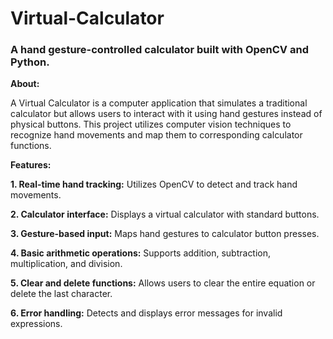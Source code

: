 # Virtual-Calculator
### A hand gesture-controlled calculator built with OpenCV and Python.


**About:**

A Virtual Calculator is a computer application that simulates a traditional calculator but allows users to interact with it using hand gestures instead of physical buttons. This project utilizes computer vision techniques to recognize hand movements and map them to corresponding calculator functions.


**Features:**

**1. Real-time hand tracking:** Utilizes OpenCV to detect and track hand movements.

**2. Calculator interface:** Displays a virtual calculator with standard buttons.

**3. Gesture-based input:** Maps hand gestures to calculator button presses.

**4. Basic arithmetic operations:** Supports addition, subtraction, multiplication, and division.

**5. Clear and delete functions:** Allows users to clear the entire equation or delete the last character.

**6. Error handling:** Detects and displays error messages for invalid expressions.

